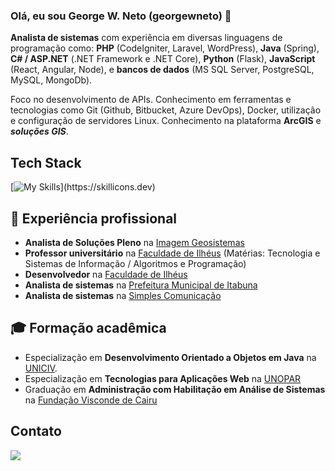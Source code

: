 ### Olá, eu sou **George W. Neto** (georgewneto) 👋

**Analista de sistemas** com experiência em diversas linguagens de programação como: **PHP** (CodeIgniter, Laravel, WordPress), **Java** (Spring), **C# / ASP.NET** (.NET Framework e .NET Core), **Python** (Flask), **JavaScript** (React,  Angular, Node), e **bancos de dados** (MS SQL Server, PostgreSQL, MySQL, MongoDb).

Foco no desenvolvimento de APIs. Conhecimento em ferramentas e tecnologias como Git (Github, Bitbucket, Azure DevOps), Docker, utilização e configuração de servidores Linux. Conhecimento na plataforma **ArcGIS** e ***soluções GIS***.

## **Tech Stack**
[![My Skills](https://skillicons.dev/icons?i=js,jquery,html,css,php,laravel,java,spring,maven,dotnet,azure,python,flask,ts,react,angular,nodejs,express,git,github,docker,mysql,postgresql,sqlite,mongodb,visualstudio,vscode,linux,debian,ubuntu,nginx,)](https://skillicons.dev)


## 🏢 **Experiência profissional**
- **Analista de Soluções Pleno** na [Imagem Geosistemas](https://www.img.com.br)
- **Professor universitário** na [Faculdade de Ilhéus](https://www.faculdadedeilheus.com.br) (Matérias: Tecnologia e Sistemas de Informação / Algoritmos e Programação)
- **Desenvolvedor** na [Faculdade de Ilhéus](https://www.faculdadedeilheus.com.br) 
- **Analista de sistemas** na [Prefeitura Municipal de Itabuna](https://www.itabuna.ba.gov.br)
- **Analista de sistemas** na [Simples Comunicação](https://simplescomunicacao.com.br)


## 🎓 **Formação acadêmica**
- Especialização em **Desenvolvimento Orientado a Objetos em Java** na [UNICIV](https://uniciv.com.br).
- Especialização em **Tecnologias para Aplicações Web** na [UNOPAR](https://unopar.com.br/)
-  Graduação em **Administração com Habilitação em Análise de Sistemas** na [Fundação Visconde de Cairu](https://cairu.br/)

## **Contato**

<a href = "https://www.linkedin.com/in/georgewneto/"><img src="https://img.shields.io/badge/LinkedIn-0077B5?style=for-the-badge&logo=linkedin&logoColor=white"></a>
